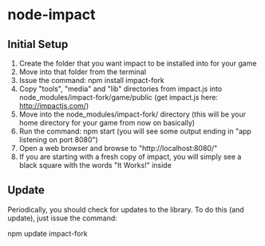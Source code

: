 node-impact
===========

Initial Setup
-----------
1. Create the folder that you want impact to be installed into for your game
2. Move into that folder from the terminal
3. Issue the command: npm install impact-fork
4. Copy "tools", "media" and "lib" directories from impact.js into node_modules/impact-fork/game/public (get impact.js here: http://impactjs.com/)
5. Move into the node_modules/impact-fork/ directory (this will be your home directory for your game from now on basically)
6. Run the command: npm start (you will see some output ending in "app listening on port 8080")
7. Open a web browser and browse to "http://localhost:8080/"
8. If you are starting with a fresh copy of impact, you will simply see a black square with the words "It Works!" inside


Update
----------
Periodically, you should check for updates to the library. To do this (and update), just issue the command:

npm update impact-fork




